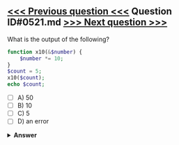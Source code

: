 [<<< Previous question <<<](0520.md)   Question ID#0521.md   [>>> Next question >>>](0522.md)
---

What is the output of the following?
```php
function x10(&$number) {
    $number *= 10;
}
$count = 5;
x10($count);
echo $count;
```

- [ ] A) 50
- [ ] B) 10
- [ ] C) 5
- [ ] D) an error

<details><summary><b>Answer</b></summary>
<p>
  Answer: <strong>A</strong>
</p>
</details>
